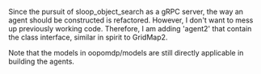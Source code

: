 Since the pursuit of sloop_object_search as a gRPC server,
the way an agent should be constructed is refactored. However,
I don't want to mess up previously working code. Therefore,
I am adding 'agent2' that contain the class interface, similar
in spirit to GridMap2.

Note that the models in oopomdp/models are still directly
applicable in building the agents.
